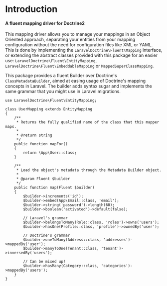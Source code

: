 # Introduction

#### A fluent mapping driver for Doctrine2

This mapping driver allows you to manage your mappings in an Object Oriented approach, separating your entities
from your mapping configuration without the need for configuration files like XML or YAML.
This is done by implementing the `LaravelDoctrine\Fluent\Mapping` interface, or extending the abstract classes
provided with this package for an easier use:
`LaravelDoctrine\Fluent\EntityMapping`, `LaravelDoctrine\Fluent\EmbeddableMapping` or `MappedSuperClassMapping`.


This package provides a fluent Builder over Doctrine's `ClassMetadataBuilder`, aimed at easing usage of
Doctrine's mapping concepts in Laravel. The builder adds syntax sugar and implements the same grammar that you
might use in Laravel migrations.

```
use LaravelDoctrine\Fluent\EntityMapping;

class UserMapping extends EntityMapping
{
    /**
     * Returns the fully qualified name of the class that this mapper maps.
     *
     * @return string
     */
    public function mapFor()
    {
        return \App\User::class;
    }

    /**
     * Load the object's metadata through the Metadata Builder object.
     *
     * @param Fluent $builder
     */
    public function map(Fluent $builder)
    {
        $builder->increments('id');
        $builder->embed(App\Email::class, 'email');
        $builder->string('password')->length(60);
        $builder->boolean('activated')->default(false);

        // Laravel's grammar
        $builder->belongsToMany(Role::class, 'roles')->owns('users');
        $builder->hasOne(Profile::class, 'profile')->ownedBy('user');

        // Doctrine's grammar
        $builder->oneToMany(Address::class, 'addresses')->mappedBy('user');
        $builder->manyToOne(Tenant::class, 'tenant')->inversedBy('users');

        // Can be mixed up!
        $builder->hasMany(Category::class, 'categories')->mappedBy('users');
    }
}
```
